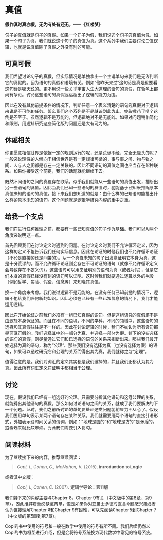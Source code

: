 # 真值

**假作真时真亦假，无为有处有还无。——《红楼梦》**

句子的真值就是句子的真假。如果一个句子为假，我们说这个句子的真值为假。如果一个句子为真，我们就说这个句子的真值为真。这个系列中我们主要讨论二值逻辑，也就是说真值除了真假之外没有别的可能。

## 可真可假

我们希望讨论句子的真假，但实际情况是单独拿出一个主谓单句来我们是无法判断它的真假的。因为语句的真假和语境有关。例如“他昨天来过”这句话是真是假要看这句话是哪天说的。更不用说一些关乎宇宙人生大道理的语句的真假，在哲学上都尚有争论。讨论这些语句的真假远远超出了逻辑的能力范围。

因此在没有其他前提条件的情况下，判断任意一个表义清楚的语句的真假对于逻辑来说是不可能的任务。那么我们这个系列是不是就该到此为止，完结撒花了呢？这倒是不至于。虽然逻辑不是万能的，但逻辑绝对不是无能的。如果对问题稍作简化和限制，用逻辑研究这些简化版的问题还是大有可为的。

## 休戚相关

你更愿意相信世界是依据一定的规则运行的呢，还是荒诞不经、完全无厘头的呢？一般来说理性的人倾向于相信世界是有一定规律可循的，事与事之间、物与物之间、人与人之间都是存在一定关联的。因此不同语句的真值之间也应当存在某种联系。如果你接受这个前提，我们的话题就能继续下去。

既然不同语句之间的真值存在联系，似乎我们就能从一些语句的真值出发，推断出另一些语句的真值。因此当我们已知一些语句的真值时，就能基于已知来推断原本真值未知的语句的真值。接下来我们想知道的就是：由什么样的已知语句能推出什么样的原本未知的语句。这个问题就是逻辑学研究内容的重中之重。

## 给我一个支点

我们在进行任何推理之前，都要有一些已知真值的句子作为基础。我们可以从两个角度来说明这一点。

首先回顾我们在讨论定义时遇到的问题。在讨论定义时我们不允许循环定义，因为这样的定义不能告诉我们任何实际信息。因此在论证的时候我们也不允许循环论证（不论是直接的还是间接的）。从一个真值未知的句子出发能证明它本身为真，这是十分荒谬的。而不允许循环论证则会存在不可论证的语句（就像不允许循环定义会导致存在不定义词）。这些语句可以用来证明别的语句为真（或者为假），但是它们本身的真假已经没有别的语句可以证明。这时候我们就要通过逻辑以外的手段（例如哲学、实验、假设、信念等）来知晓其真值。

换一个角度来考虑。我们说过逻辑不是万能的。在没有任何已知前提的情况下，逻辑不能给我们任何新的知识。因此必须在已经有一些已知信息的情况下，我们才能运用逻辑。

因此在开始论证之前我们必须有一组已知真假的语句。但是这组语句的真假却不是由逻辑本身保证的。而且在不同的语境，不同的学科，不同的领域中，这些语句的选择和其真假往往是不一样的。因此在讨论逻辑的时候，我们不妨认为所有语句都是可真可假的。我们选择其中的一部分为真，并选择一部分为假。剩下的没有选择的语句的真假，则尽量通过它们和已选择的语句的关系来推断出来。那些我们最开始选择为真的语句，称为“公理”。那些我们没有选择为真（也没有选择为假）的语句，如果可以通过研究它和公理的关系而得出其为真，我们就称之为“定理”。

值得注意的是。我们对词汇的定义其实都是我们选择的，并且我们还都认为其为真。因此所有词汇定义在证明中都相当于公理。

## 讨论

现在，假设我们已经有一组选好的公理。只需要分析其他语句和这组公理的关系，就能得出其他语句的真假。那么如何讨论语句之间的关系，就成了我们要解决的下一个问题。此时，我们之前所讨论的单句要处理这类问题就稍显力不从心了。假设我们要用单句表示某两个语句存在某种关系。我们就需要用两个语句的直接引语形式，外加表示语句间关系的谓词。例如：“地球是圆的”和“地球是方的”是矛盾的。这看起来就比较麻烦。为此我们需要引入复句。

## 阅读材料

为了继续接下来的内容，推荐继续阅读：

> *Copi, I., Cohen, C., McMahon, K.* (2016). **Introduction to Logic**

或者其中文版：

> *Copi, I., Cohen, C.* (2007). **逻辑学导论：第11版**

我们接下来的内容主要与Chapter 8，Chapter 9有关（中文版中的第8章，第9章）。因此推荐着重阅读这两章。但是如果你对亚里士多德的直言命题感兴趣或者认为直接理解Chapter 8和Chapter 9有困难，可以先阅读Chapter 5到Chapter 7（中文版的第5章到第7章）。

Copi的书中使用的符号和一般在数学中使用的符号有所不同。我们后续仍然以Copi的书为框架进行介绍，但是会将符号系统换为现代数学中常见的符号系统。
